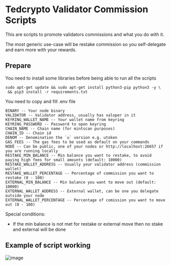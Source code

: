 # Tedcrypto Validator Commission Scripts

This are scripts to promote validators commissions and what you do with it.

The most generic use-case will be restake commission so you self-delegate
and earn more with your rewards.

## Prepare

You need to install some libraries before being able to run all the scripts

```shell
sudo apt-get update && sudo apt-get install python3-pip python3 -y \
 && pip3 install -r requirements.txt
```

You need to copy and fill .env file

```shell
BINARY -- Your node binary
VALIDATOR -- Validator address, usually has valoper in it
KEYRING_WALLET_NAME -- Your wallet name from keyring
KEYRING_PASSWORD -- Password to open keyring
CHAIN_NAME -- Chain name (for mintscan purposes)
CHAIN_ID -- Chain id 
DENOM -- Denomination the `u` version e.g. utoken
GAS_FEES -- The gas fees to be used as default on your commands
NODE -- Can be public, one of your nodes or http://localhost:26657 if you are running locally
RESTAKE_MIN_BALANCE -- Min balance you want to restake, to avoid paying high fees for small amounts (default: 10000)
RESTAKE_WALLET_ADDRESS -- Usually your validator address (commission wallet)
RESTAKE_WALLET_PERCENTAGE -- Percentage of commission you want to restake (0 - 100)
EXTERNAL_MIN_BALANCE -- Min balance you want to move out (default: 10000)
EXTERNAL_WALLET_ADDRESS -- External wallet, can be one you delegate outside your node
EXTERNAL_WALLET_PERCENTAGE -- Percentage of comission you want to move out (0 - 100)
```

Special conditions:
 - If the min balance is not met for restake or external move then no stake and external will be done

## Example of script working

![image](https://user-images.githubusercontent.com/3440849/168132499-76d0f917-9352-4deb-b324-280a1e02e6da.png)

